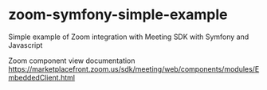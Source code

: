 # zoom-symfony-simple-example
Simple example of Zoom integration with Meeting SDK with Symfony and Javascript


Zoom component view documentation
https://marketplacefront.zoom.us/sdk/meeting/web/components/modules/EmbeddedClient.html
